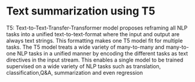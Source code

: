 # Text summarization using T5

T5: Text-to-Text-Transfer-Transformer model proposes reframing all NLP tasks into a unified text-to-text-format where the input and output are always text strings. This formatting makes one T5 model fit for multiple tasks. The T5 model treats a wide variety of many-to-many and many-to-one NLP tasks in a unified manner by encoding the different tasks as text directives in the input stream. This enables a single model to be trained supervised on a wide variety of NLP tasks such as translation, classification,Q&A, summarization and even regression